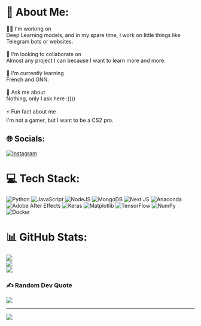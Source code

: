 # 💫 About Me:
🧑‍💻 I'm working on<br>Deep Learning models, and in my spare time, I work on little things like Telegram bots or websites.<br><br>🤝 I'm looking to collaborate on<br>Almost any project I can because I want to learn more and more.<br><br>🌱 I'm currently learning<br>French and GNN.<br><br>💬 Ask me about<br>Nothing, only I ask here :))))<br><br>⚡ Fun fact about me<br>I'm not a gamer, but I want to be a CS2 pro.


## 🌐 Socials:
[![Instagram](https://img.shields.io/badge/Instagram-%23E4405F.svg?logo=Instagram&logoColor=white)](https://instagram.com/https://www.instagram.com/khashayar_mafi/) 

# 💻 Tech Stack:
![Python](https://img.shields.io/badge/python-3670A0?style=for-the-badge&logo=python&logoColor=ffdd54) ![JavaScript](https://img.shields.io/badge/javascript-%23323330.svg?style=for-the-badge&logo=javascript&logoColor=%23F7DF1E) ![NodeJS](https://img.shields.io/badge/node.js-6DA55F?style=for-the-badge&logo=node.js&logoColor=white) ![MongoDB](https://img.shields.io/badge/MongoDB-%234ea94b.svg?style=for-the-badge&logo=mongodb&logoColor=white) ![Next JS](https://img.shields.io/badge/Next-black?style=for-the-badge&logo=next.js&logoColor=white) ![Anaconda](https://img.shields.io/badge/Anaconda-%2344A833.svg?style=for-the-badge&logo=anaconda&logoColor=white) ![Adobe After Effects](https://img.shields.io/badge/Adobe%20After%20Effects-9999FF.svg?style=for-the-badge&logo=Adobe%20After%20Effects&logoColor=white) ![Keras](https://img.shields.io/badge/Keras-%23D00000.svg?style=for-the-badge&logo=Keras&logoColor=white) ![Matplotlib](https://img.shields.io/badge/Matplotlib-%23ffffff.svg?style=for-the-badge&logo=Matplotlib&logoColor=black) ![TensorFlow](https://img.shields.io/badge/TensorFlow-%23FF6F00.svg?style=for-the-badge&logo=TensorFlow&logoColor=white) ![NumPy](https://img.shields.io/badge/numpy-%23013243.svg?style=for-the-badge&logo=numpy&logoColor=white) ![Docker](https://img.shields.io/badge/docker-%230db7ed.svg?style=for-the-badge&logo=docker&logoColor=white)
# 📊 GitHub Stats:
![](https://github-readme-stats.vercel.app/api?username=wittg3n&theme=dark&hide_border=false&include_all_commits=false&count_private=false)<br/>
![](https://github-readme-streak-stats.herokuapp.com/?user=wittg3n&theme=dark&hide_border=false)<br/>
![](https://github-readme-stats.vercel.app/api/top-langs/?username=wittg3n&theme=dark&hide_border=false&include_all_commits=false&count_private=false&layout=compact)

### ✍️ Random Dev Quote
![](https://quotes-github-readme.vercel.app/api?type=vetical&theme=light)

---
[![](https://visitcount.itsvg.in/api?id=wittg3n&icon=1&color=0)](https://visitcount.itsvg.in)

<!-- Proudly created with GPRM ( https://gprm.itsvg.in ) -->
